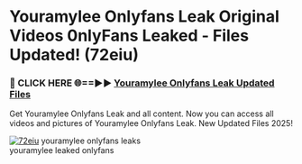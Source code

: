 # Youramylee Onlyfans Leak Original Videos 0nlyFans Leaked - Files Updated! (72eiu)

<h3>🔴 CLICK HERE 🌐==►► <a href="https://tinyurl.com/2wckxsce" rel="nofollow">Youramylee Onlyfans Leak Updated Files</a></h3>

Get Youramylee Onlyfans Leak and all content. Now you can access all videos and pictures of Youramylee Onlyfans Leak. New Updated Files 2025!

[![72eiu](https://i.imgur.com/AFduVYN.gif)](https://tinyurl.com/2wckxsce)
youramylee onlyfans leaks<br>
youramylee leaked onlyfans
